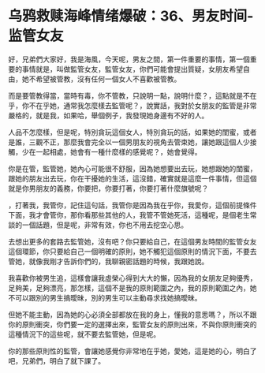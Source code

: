 # 乌鸦救赎海峰情绪爆破：36、男友时间-监管女友

好，兄弟們大家好，我是海風，今天呢，男友之間，第一件重要的事情，第一個重要的事情就是，叫做監管女友，監管女友，你們可能會提出質疑，女朋友希望自由，她不希望被管教，沒有任何一個女人不喜歡被管教。

而是要管教得當，當時有毒，你不管教，只說明一點，說明什麼？，這點就是不在乎，你不在乎她，通常我怎麼樣去監管呢？，說實話，我對於女朋友的監管是非常嚴格的，就是我，如果哈，舉個例子，我發現她身邊有不好的人。

人品不怎麼樣，但是呢，特別貪玩這個女人，特別貪玩的話，如果她的閨蜜，或者是誰，三觀不正，那麼我會完全以一個男朋友的視角去管束她，讓她跟這個人少接觸，少在一起相處，她會有一種什麼樣的感覺呢？，她會覺得。

你是在管，監管她，她內心可能很不舒服，因為她想要出去玩，她想跟她的閨蜜，跟她的朋友出去玩，你在干擾她的生活，這沒錯，確實就是這麼一件事情，但這個就是你男朋友的義務，你要把，你要打著，你要打著什麼旗號呢？

，打著我，我管你，記住這句話，我管你是因為我在乎你，我愛你，這個前提條件下面，我才會管你，那你看那些其他的人，我管不管她死活，這種呢，是個老生常談的一個話題，但是呢，非常有效，你也不用去挖空心思。

去想出更多的套路去監管她，沒有吧？你只要給自己，在這個男友時間的監管女友這個環節，你只要給自己一個明確的原則，她不觸犯這個原則的情況下面，不要去管她，就像我剛才告訴你們的，我聊親密話題的時候，我跟她說。

我喜歡你被男生追，這樣會讓我虛榮心得到大大的懶，因為我的女朋友足夠優秀，足夠美，足夠漂亮，那怎樣，這個不是我的原則範圍之內，我的原則範圍之內，她不可以跟別的男生搞曖昧，別的男生可以主動尋求找她搞曖昧。

但她不能主動，因為她的心必須全部都放在我的身上，懂我的意思嗎？，所以不跟你的原則衝突，你們要一定的選擇出來，監管女友的原則出來，不與你原則衝突的這種情況下的這些呢，就不要去監管她，但是呢。

你的那些原則性的監管，會讓她感覺你非常地在乎她，愛她，這是她的心，明白了吧，兄弟們，明白了就下課了。